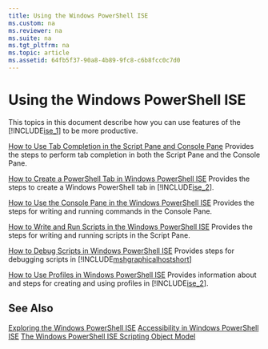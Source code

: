 ```yaml
---
title: Using the Windows PowerShell ISE
ms.custom: na
ms.reviewer: na
ms.suite: na
ms.tgt_pltfrm: na
ms.topic: article
ms.assetid: 64fb5f37-90a8-4b89-9fc8-c6b8fcc0c7d0
---
```

# Using the Windows PowerShell ISE
This topics in this document describe how you can use features of the [!INCLUDE[ise_1](../Token/ise_1_md.md)] to be more productive.

[How to Use Tab Completion in the Script Pane and Console Pane](../Topic/How-to-Use-Tab-Completion-in-the-Script-Pane-and-Console-Pane.md)
Provides the steps to perform tab completion in both the Script Pane and the Console Pane.

[How to Create a PowerShell Tab in Windows PowerShell ISE](../Topic/How-to-Create-a-PowerShell-Tab-in-Windows-PowerShell-ISE.md)
Provides the steps to create a Windows PowerShell tab in [!INCLUDE[ise_2](../Token/ise_2_md.md)].

[How to Use the Console Pane in the Windows PowerShell ISE](../Topic/How-to-Use-the-Console-Pane-in-the-Windows-PowerShell-ISE.md)
Provides the steps for writing and running commands in the Console Pane.

[How to Write and Run Scripts in the Windows PowerShell ISE](../Topic/How-to-Write-and-Run-Scripts-in-the-Windows-PowerShell-ISE.md)
Provides the steps for writing and running scripts in the Script Pane.

[How to Debug Scripts in Windows PowerShell ISE](../Topic/How-to-Debug-Scripts-in-Windows-PowerShell-ISE.md)
Provides steps for debugging scripts in [!INCLUDE[mshgraphicalhostshort](../Token/mshgraphicalhostshort_md.md)]

[How to Use Profiles in Windows PowerShell ISE](../Topic/How-to-Use-Profiles-in-Windows-PowerShell-ISE.md)
Provides information about and steps for creating and using profiles in [!INCLUDE[ise_2](../Token/ise_2_md.md)].

## See Also
[Exploring the Windows PowerShell ISE](../Topic/Exploring-the-Windows-PowerShell-ISE.md)
[Accessibility in Windows PowerShell ISE](../Topic/Accessibility-in-Windows-PowerShell-ISE.md)
[The Windows PowerShell ISE Scripting Object Model](assetId:///69b047d0-da79-413e-b948-8e45d05d1f85)

